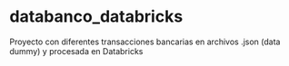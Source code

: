 # databanco_databricks
Proyecto con diferentes transacciones bancarias en archivos .json (data dummy) y procesada en Databricks
